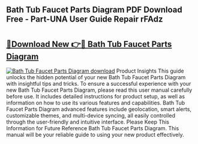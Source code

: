 ## Bath Tub Faucet Parts Diagram PDF Download Free - Part-UNA User Guide Repair rFAdz

# <h2><a href="http://dft6m2.blite.top/?on=Bath+Tub+Faucet+Parts+Diagram">🔗Download New 👉🔴 Bath Tub Faucet Parts Diagram</a></h2>

[![Bath Tub Faucet Parts Diagram download](https://i.imgur.com/lujVjoI.png)](http://dft6m2.blite.top/?on=Bath+Tub+Faucet+Parts+Diagram)
Product Insights This guide unlocks the hidden potential of your new Bath Tub Faucet Parts Diagram with insightful tips and tricks. To ensure a successful experience with your new Bath Tub Faucet Parts Diagram, please read this user manual carefully before use. It includes detailed instructions for product setup, as well as information on how to use its various features and capabilities. Bath Tub Faucet Parts Diagram advanced features include geolocation, smart alerts, customizable themes, and multi-device syncing, all easily controlled through the user-friendly and intuitive interface. Please Keep This Information for Future Reference Bath Tub Faucet Parts Diagram. This manual will be your reliable guide to using your new product effectively.

